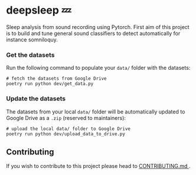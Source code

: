 # deepsleep :zzz:
Sleep analysis from sound recording using Pytorch. 
First aim of this project is to build and tune general sound classifiers to detect automatically for instance somniloquy.

### Get the datasets
Run the following command to populate your `data/` folder with the datasets:
```shell
# fetch the datasets from Google Drive
poetry run python dev/get_data.py
```

### Update the datasets
The datasets from your local `data/` folder will be automatically updated to Google 
Drive as a `.zip` (reserved to maintainers):
```shell
# upload the local data/ folder to Google Drive
poetry run python dev/upload_data_to_drive.py
```

## Contributing
If you wish to contribute to this project please head to [CONTRIBUTING.md
](https://github.com/AurelienGauffre/deepsleep/blob/master/CONTRIBUTING.md).
